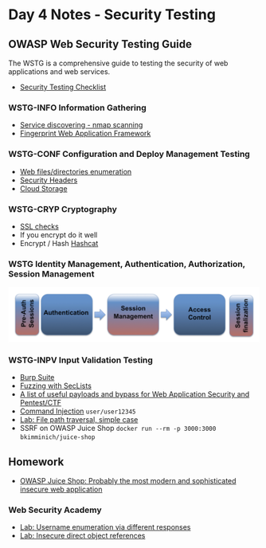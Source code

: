 # Day 4 Notes - Security Testing

## OWASP Web Security Testing Guide
The WSTG is a comprehensive guide to testing the security of web applications and web services.
- [Security Testing Checklist](https://github.com/OWASP/wstg/blob/master/checklist/Testing_Checklist.md)

### WSTG-INFO	Information Gathering
- [Service discovering - nmap scanning](https://nmap.org/)
- [Fingerprint Web Application Framework](https://www.wappalyzer.com)

### WSTG-CONF	Configuration and Deploy Management Testing
- [Web files/directories enumeration](https://github.com/maurosoria/dirsearch)
- [Security Headers](https://securityheaders.com)
- [Cloud Storage](https://github.com/nccgroup/ScoutSuite)

### WSTG-CRYP	Cryptography
- [SSL checks](https://www.ssllabs.com/ssltest/)
- If you encrypt do it well
- Encrypt / Hash [Hashcat](https://hashcat.net/hashcat/)

### WSTG Identity Management, Authentication, Authorization, Session Management
<img src="./images/ASA.png" width="600"/>

### WSTG-INPV	Input Validation Testing
- [Burp Suite](https://portswigger.net/burp)
- [Fuzzing with SecLists](https://github.com/danielmiessler/SecLists)
- [A list of useful payloads and bypass for Web Application Security and Pentest/CTF](https://github.com/swisskyrepo/PayloadsAllTheThings)
- [Command Injection](http://pygoat.herokuapp.com/cmd) `user/user12345`
- [Lab: File path traversal, simple case](https://portswigger.net/web-security/file-path-traversal/lab-simple)
- SSRF on OWASP Juice Shop `docker run --rm -p 3000:3000 bkimminich/juice-shop`

## Homework
- [OWASP Juice Shop: Probably the most modern and sophisticated insecure web application](https://github.com/juice-shop/juice-shop)
### Web Security Academy
- [Lab: Username enumeration via different responses](https://portswigger.net/web-security/authentication/password-based/lab-username-enumeration-via-different-responses)
- [Lab: Insecure direct object references](https://portswigger.net/web-security/access-control/lab-insecure-direct-object-references)
